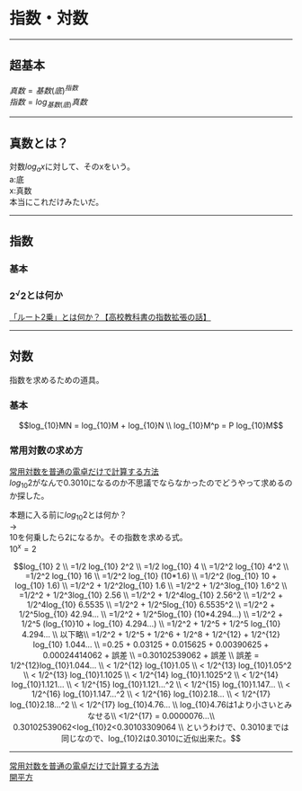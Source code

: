 # 指数・対数

---

## 超基本

$真数 = 基数(底)^{指数}$  
$指数 = log_{基数(底)}真数$  

---

## 真数とは？

対数$log_ax$に対して、そのxをいう。  
a:底  
x:真数  
本当にこれだけみたいだ。  

---

## 指数

### 基本

### $2^√2$とは何か

[「ルート2乗」とは何か？【高校教科書の指数拡張の話】](https://www.youtube.com/watch?v=rVWVEeDTCtk)  

---

## 対数

指数を求めるための道具。

### 基本

``` math
log_{10}MN = log_{10}M + log_{10}N \\
log_{10}M^p = P log_{10}M
```

### 常用対数の求め方

[常用対数を普通の電卓だけで計算する方法](https://www.youtube.com/watch?v=d6DXAHZBcbA)  
$log_{10} 2$がなんで0.3010になるのか不思議でならなかったのでどうやって求めるのか探した。  

本題に入る前に$log_{10} 2$とは何か？  
→  
10を何乗したら2になるか。その指数を求める式。  
$10^x = 2$  

``` math
log_{10} 2 \\
=1/2 log_{10} 2^2 \\
=1/2 log_{10} 4 \\
=1/2^2 log_{10} 4^2 \\
=1/2^2 log_{10} 16 \\
=1/2^2 log_{10} (10*1.6) \\
=1/2^2 (log_{10} 10 + log_{10} 1.6) \\
=1/2^2 + 1/2^2log_{10} 1.6 \\
=1/2^2 + 1/2^3log_{10} 1.6^2 \\
=1/2^2 + 1/2^3log_{10} 2.56 \\
=1/2^2 + 1/2^4log_{10} 2.56^2 \\
=1/2^2 + 1/2^4log_{10} 6.5535 \\
=1/2^2 + 1/2^5log_{10} 6.5535^2 \\
=1/2^2 + 1/2^5log_{10} 42.94… \\
=1/2^2 + 1/2^5log_{10} (10*4.294…) \\
=1/2^2 + 1/2^5 (log_{10}10 + log_{10} 4.294…) \\
=1/2^2 + 1/2^5 + 1/2^5 log_{10} 4.294… \\
以下略\\
=1/2^2 + 1/2^5 + 1/2^6 + 1/2^8 + 1/2^{12} + 1/2^{12} log_{10} 1.044… \\
=0.25 + 0.03125 + 0.015625 + 0.00390625 + 0.00024414062 + 誤差 \\
=0.30102539062 + 誤差 \\


誤差 = 1/2^{12}log_{10}1.044… \\
< 1/2^{12} log_{10}1.05 \\
< 1/2^{13} log_{10}1.05^2 \\
< 1/2^{13} log_{10}1.1025 \\
< 1/2^{14} log_{10}1.1025^2 \\
< 1/2^{14} log_{10}1.121… \\
< 1/2^{15} log_{10}1.121…^2 \\
< 1/2^{15} log_{10}1.147… \\
< 1/2^{16} log_{10}1.147…^2 \\
< 1/2^{16} log_{10}2.18… \\
< 1/2^{17} log_{10}2.18…^2 \\
< 1/2^{17} log_{10}4.76… \\
log_{10}4.76は1より小さいとみなせる\\
<1/2^{17} = 0.0000076…\\

0.30102539062<log_{10}2<0.30103309064 \\
というわけで、0.3010までは同じなので、log_{10}2は0.3010に近似出来た。
```

---

[常用対数を普通の電卓だけで計算する方法](https://www.youtube.com/watch?v=d6DXAHZBcbA)  
[開平方](https://www.youtube.com/watch?v=IsXo2XK13Z8)  
